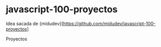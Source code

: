 # javascript-100-proyectos
Idea sacada de {midudev}[https://github.com/midudev/javascript-100-proyectos]

Proyectos
